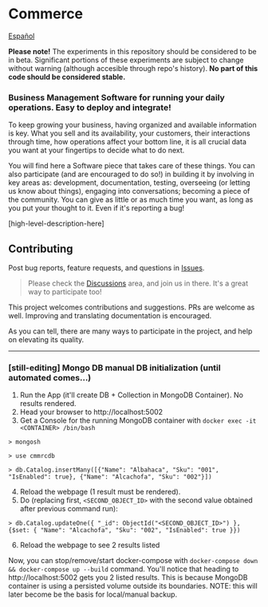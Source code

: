 # Commerce

[Español](README.es.md)

**Please note!** The experiments in this repository should be considered to be in beta. Significant portions of these experiments are subject to change without warning (although accesible through repo's history). **No part of this code should be considered stable.**

### Business Management Software for running your daily operations. Easy to deploy and integrate!

To keep growing your business, having organized and available information is key. What you sell and its availability, your customers, their interactions through time, how operations affect your bottom line, it is all crucial data you want at your fingertips to decide what to do next. 

You will find here a Software piece that takes care of these things. You can also participate (and are encouraged to do so!) in building it by involving in key areas as: development, documentation, testing, overseeing (or letting us know about things), engaging into conversations; becoming a piece of the community. You can give as little or as much time you want, as long as you put your thought to it. Even if it's reporting a bug!

[high-level-description-here]

## Contributing

Post bug reports, feature requests, and questions in [Issues](https://github.com/luisgizirian/commerce/issues).

> Please check the [Discussions](https://github.com/luisgizirian/commerce/discussions) area, and join us in there. It's a great way to participate too!

This project welcomes contributions and suggestions. PRs are welcome as well. Improving and translating documentation is encouraged.

As you can tell, there  are many ways to participate in the project, and help on elevating its quality.


---
### [still-editing] Mongo DB manual DB initialization (until automated comes...)

1. Run the App (it'll create DB + Collection in MongoDB Container). No results rendered.
2. Head your browser to http://localhost:5002
2. Get a Console for the running MongoDB container  with `docker exec -it <CONTAINER> /bin/bash`

```
> mongosh

> use cmmrcdb

> db.Catalog.insertMany([{"Name": "Albahaca", "Sku": "001", "IsEnabled": true}, {"Name": "Alcachofa", "Sku": "002"}])
```
4. Reload the webpage (1 result must be rendered).
5. Do (replacing first, `<SECOND_OBJECT_ID>` with the second value obtained after previous command run):
```
> db.Catalog.updateOne({ "_id": ObjectId("<SECOND_OBJECT_ID>") }, {$set: { "Name": "Alcachofa", "Sku": "002", "IsEnabled": true }})
```
6. Reload the webpage to see 2 results listed

Now, you can stop/remove/start docker-compose with `docker-compose down && docker-compose up --build` command. You'll notice that heading to http://localhost:5002 gets you 2 listed results. This is because MongoDB container is using a persisted volume outside its boundaries. NOTE: this will later become be the basis for local/manual backup.


